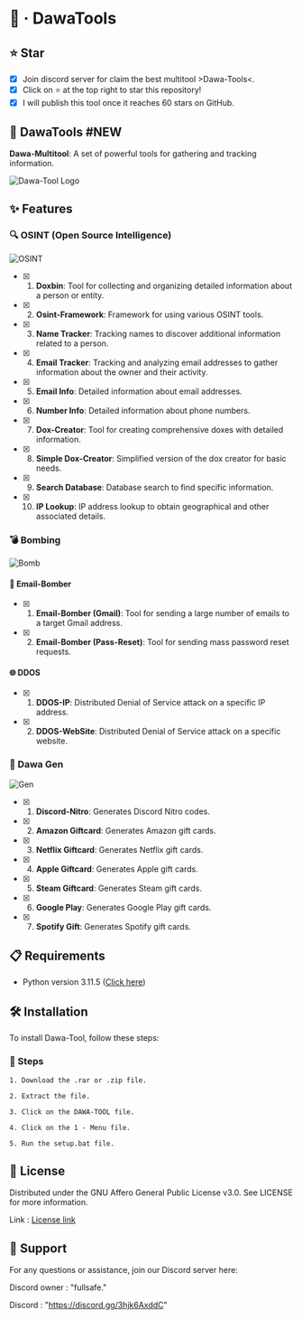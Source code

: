 # 🚀 · DawaTools

## **⭐ Star**

- [x] Join discord server for claim the best multitool >Dawa-Tools<.
- [x] Click on ⭐ at the top right to star this repository!
- [x] I will publish this tool once it reaches 60 stars on GitHub.

## **🌟 DawaTools #NEW**

**Dawa-Multitool**: A set of powerful tools for gathering and tracking information.

![Dawa-Tool Logo](https://cdn.discordapp.com/attachments/1231056887219355688/1243220810072719461/Capture_decran_2024-05-20_224414.png?ex=6680251b&is=667ed39b&hm=6ac769947a72cc085a7fe253e235f1eb989845f6f8f889c9665b7fd546fd7d15&)

## **✨ Features**

### **🔍 OSINT (Open Source Intelligence)**

![OSINT](https://cdn.discordapp.com/attachments/1231056887219355688/1243220817274339400/Capture_decran_2024-05-20_224422.png?ex=667adf1c&is=66798d9c&hm=a2b8c938e1c156d94cfb06a591be7205554e290a9679f531a95b22ed11bda0e7&)

- [x] 1. **Doxbin**: Tool for collecting and organizing detailed information about a person or entity.
- [x] 2. **Osint-Framework**: Framework for using various OSINT tools.
- [x] 3. **Name Tracker**: Tracking names to discover additional information related to a person.
- [x] 4. **Email Tracker**: Tracking and analyzing email addresses to gather information about the owner and their activity.
- [x] 5. **Email Info**: Detailed information about email addresses.
- [x] 6. **Number Info**: Detailed information about phone numbers.
- [x] 7. **Dox-Creator**: Tool for creating comprehensive doxes with detailed information.
- [x] 8. **Simple Dox-Creator**: Simplified version of the dox creator for basic needs.
- [x] 9. **Search Database**: Database search to find specific information.
- [x] 10. **IP Lookup**: IP address lookup to obtain geographical and other associated details.

### **💣 Bombing**

![Bomb](https://cdn.discordapp.com/attachments/1231056887219355688/1254124445115617310/Capture_decran_2024-06-22_192216.png?ex=667afce8&is=6679ab68&hm=089957ee67bcc1eff679272d64f6b5884af80a1718e76234a2ee02916b19ad88&)

#### **📧 Email-Bomber**

- [x] 1. **Email-Bomber (Gmail)**: Tool for sending a large number of emails to a target Gmail address.
- [x] 2. **Email-Bomber (Pass-Reset)**: Tool for sending mass password reset requests.

#### **🌐 DDOS**

- [x] 1. **DDOS-IP**: Distributed Denial of Service attack on a specific IP address.
- [x] 2. **DDOS-WebSite**: Distributed Denial of Service attack on a specific website.

### **🎁 Dawa Gen**

![Gen](https://cdn.discordapp.com/attachments/1231056887219355688/1254124455568085156/Capture_decran_2024-06-22_192222.png?ex=667afcea&is=6679ab6a&hm=af439b3fea434692491159296ebd423891373e78ab9e0a3ec0a6766fa14688fe&)

- [x] 1. **Discord-Nitro**: Generates Discord Nitro codes.
- [x] 2. **Amazon Giftcard**: Generates Amazon gift cards.
- [x] 3. **Netflix Giftcard**: Generates Netflix gift cards.
- [x] 4. **Apple Giftcard**: Generates Apple gift cards.
- [x] 5. **Steam Giftcard**: Generates Steam gift cards.
- [x] 6. **Google Play**: Generates Google Play gift cards.
- [x] 7. **Spotify Gift**: Generates Spotify gift cards.

## **📋 Requirements**

- Python version 3.11.5 ([Click here](https://www.python.org/ftp/python/3.11.5/python-3.11.5-amd64.exe))

## **🛠️ Installation**

To install Dawa-Tool, follow these steps:

### **🚀 Steps**

```
1. Download the .rar or .zip file.
```
```
2. Extract the file.
```
```
3. Click on the DAWA-TOOL file.
```
```
4. Click on the 1 - Menu file.
```
```
5. Run the setup.bat file.
```

## **:scroll: License**


Distributed under the GNU Affero General Public License v3.0. See LICENSE for more information.

Link : [License link](https://github.com/DAWA0/Dawa-Multitool/blob/main/LICENSE)


## **:speech_balloon: Support**

For any questions or assistance, join our Discord server here:



Discord owner : "fullsafe."

Discord : "https://discord.gg/3hjk6AxddC"
